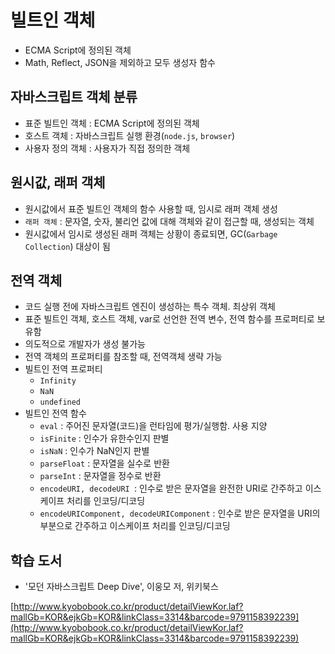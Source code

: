 # 빌트인 객체

- ECMA Script에 정의된 객체
- Math, Reflect, JSON을 제외하고 모두 생성자 함수



##	자바스크립트 객체 분류

- 표준 빌트인 객체 : ECMA Script에 정의된 객체
- 호스트 객체 : 자바스크립트 실행 환경(`node.js`, `browser`)
- 사용자 정의 객체 : 사용자가 직접 정의한 객체



##	원시값, 래퍼 객체

- 원시값에서 표준 빌트인 객체의 함수 사용할 때, 임시로 래퍼 객체 생성
- `래퍼 객체` : 문자열, 숫자, 불리언 값에 대해 객체와 같이 접근할 때, 생성되는 객체
- 원시값에서 임시로 생성된 래퍼 객체는 상황이 종료되면, GC(`Garbage Collection`) 대상이 됨

##	전역 객체

- 코드 실행 전에 자바스크립트 엔진이 생성하는 특수 객체. 최상위 객체
- 표준 빌트인 객체, 호스트 객체, var로 선언한 전역 변수, 전역 함수를 프로퍼티로 보유함
- 의도적으로 개발자가 생성 불가능
- 전역 객체의 프로퍼티를 참조할 때, 전역객체 생략 가능
- 빌트인 전역 프로퍼티
  - `Infinity`
  - `NaN`
  - `undefined`
- 빌트인 전역 함수
  - `eval` : 주어진 문자열(코드)을 런타임에 평가/실행함. 사용 지양
  - `isFinite` : 인수가 유한수인지 판별
  - `isNaN` : 인수가 NaN인지 판별
  - `parseFloat` : 문자열을 실수로 반환
  - `parseInt` : 문자열을 정수로 반환
  - `encodeURI, decodeURI `: 인수로 받은 문자열을 완전한 URI로 간주하고 이스케이프 처리를 인코딩/디코딩
  - `encodeURIComponent, decodeURIComponent` : 인수로 받은 문자열을 URI의 부분으로 간주하고 이스케이프 처리를 인코딩/디코딩



## 학습 도서

-   '모던 자바스크립트 Deep Dive', 이웅모 저, 위키북스

[http://www.kyobobook.co.kr/product/detailViewKor.laf?mallGb=KOR&ejkGb=KOR&linkClass=3314&barcode=9791158392239](http://www.kyobobook.co.kr/product/detailViewKor.laf?mallGb=KOR&ejkGb=KOR&linkClass=3314&barcode=9791158392239)